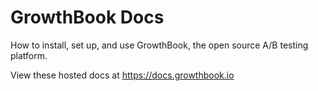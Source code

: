 # GrowthBook Docs

How to install, set up, and use GrowthBook, the open source A/B testing platform.

View these hosted docs at https://docs.growthbook.io
